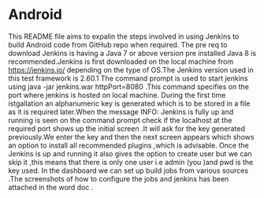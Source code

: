 # Android
This README file aims to expalin the steps involved in using Jenkins to build Android code from GitHub repo when required.
The pre req to download Jenkins is having a Java 7 or above version pre installed Java 8 is recommended.Jenkins is first downloaded on the local machine from https://jenkins.io/ depending on the type of OS.The Jenkins version used in this test framework is 2.60.1
The command prompt is used to start jenkins using java -jar jenkins.war httpPort=8080 .This command specifies on the port where jenkins is hosted on local machine.
During the first time istgallation an alphanumeric key is generated which is to be stored in a file as it is required later.When the message INFO: Jenkins is fully up and running is seen on the command prompt check if the localhost at the required port shows up the initial screen .It will ask for the key generated previously.We enter the key and then the next screen appears which shows an option to install all recommended plugins ,which is advisable.
Once the Jenkins is up and running it also gives the option to create user but we can skip it ,this means that there is only one user i.e admin (you )and pwd is the key used.
In the dashboard we can set up build jobs from various sources .The screenshots of how to configure the jobs and jenkins has been attached in the word doc .

